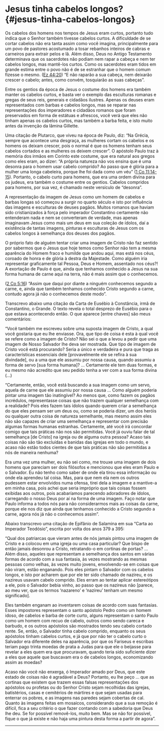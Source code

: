 # Jesus tinha cabelos longos? {#jesus-tinha-cabelos-longos}

Os cabelos dos homens nos tempos de Jesus eram curtos, portanto tudo indica que o Senhor também tivesse cabelos curtos. A dificuldade de se cortar cabelos não era tanta assim como você imagina, principalmente para um povo de pastores acostumado a tosar rebanhos inteiros de cabras e carneiros para extrair pelos e lã. Além disso, Deus no Antigo Testamento determinava que os sacerdotes não podiam nem rapar a cabeça e nem ter cabelos longos, mas mantê-los curtos. Como os sacerdotes eram tidos em grande estima entre o povo não é de se estranhar que o homem comum fizesse o mesmo. ([Ez 44:20](http://bibliaonline.com.br/acf/ez/44/20)) “E não raparão a sua cabeça, nem deixarão crescer o cabelo; antes, como convém, tosquiarão as suas cabeças”.

Entre os gentios da época de Jesus o costume dos homens era também manter os cabelos curtos, e basta ver o exemplo das esculturas romanas e gregas de seus reis, generais e cidadãos ilustres. Apenas os deuses eram representados com barbas e cabelos longos, mas se reparar nas representações dos imperadores e cidadãos romanos que foram preservados em forma de estátuas e afrescos, você verá que eles não tinham apenas os cabelos curtos, mas também a barba feita, e isto muito antes da invenção da lâmina Gillette.

Uma citação de Plutarco, que viveu na época de Paulo, diz: “Na Grécia, sempre que acontece uma desgraça, as mulheres cortam os cabelos e os homens os deixam crescer, pois o normal é que os homens tenham seus cabelos cortados e as mulheres os deixem crescer”. O apóstolo Paulo traz à memória dos irmãos em Corinto este costume, que era natural aos gregos como eles eram, ao dizer: “A própria natureza não vos ensina que é uma desonra para o homem usar cabelo comprido? Ao passo que é glória para a mulher uma longa cabeleira, porque lhe foi dada como um véu” ([1 Co 11:14-15](http://bibliaonline.com.br/acf/1co/11/14-15)). Portanto, o cabelo curto para homens, que era uma ordem divina para os judeus, era também o costume entre os gentios. Cabelos compridos para homens, por sua vez, é chamado neste versículo de “desonra”.

A representação da imagem de Jesus como um homem de cabelos e barbas longas só começou a surgir no quarto século e isto por influência das imagens e esculturas de deuses pagãos. Muitos romanos que haviam sido cristianizados à força pelo imperador Constantino certamente não entenderam nada e nem se converteram de verdade, mas apenas imaginavam Jesus como mais um deus em sua coleção de ídolos, daí a existência de tantas imagens, pinturas e esculturas de Jesus com os cabelos longos à semelhança dos deuses dos pagãos.

O próprio fato de alguém tentar criar uma imagem de Cristo não faz sentido por sabermos que o Jesus que hoje temos como Senhor não tem a mesma aparência do Homem fraco e humilde que andou aqui, mas está nos céus, coroado de honra e de glória à destra da Majestade. Como alguém iria representar graficamente tal Pessoa, Deus e Homem, assentado nos céus?! A exortação de Paulo é que, ainda que tenhamos conhecido a Jesus na sua forma humana de carne aqui na terra, não é mais assim que o conhecemos.

([2 Co 5:16](http://bibliaonline.com.br/acf/2co/5/16)) “Assim que daqui por diante a ninguém conhecemos segundo a carne, e, ainda que também tenhamos conhecido Cristo segundo a carne, contudo agora já não o conhecemos deste modo”.

Transcrevo abaixo uma citação da Carta de Eusébio à Constância, irmã de Constantino, o Grande. O texto revela o total desprezo de Eusébio para o que estava acontecendo então. O que aparece [entre chaves] são meus comentários:

“Você também me escreveu sobre uma suposta imagem de Cristo, a qual você gostaria que eu lhe enviasse. Ora, que tipo de coisa é esta à qual você se refere como a imagem de Cristo? Não sei o que a levou a pedir que uma imagem de Nosso Salvador lhe deva ser mostrada. Que tipo de imagem de Cristo você está procurando? Seria a único e verdadeira e pura que traga as características essenciais dele [provavelmente ele se refira à sua divindade], ou a uma que ele assumiu por nossa causa, quando assumiu a forma de servo [sua forma humana]? ... Certamente ele tem duas formas, e eu mesmo não acredito que seu pedido tenha a ver com a sua forma divina (...)

“Certamente, então, você está buscando a sua imagem como um servo, aquela de carne que ele assumiu por nossa causa ... Como alguém poderia pintar uma imagem tão inatingível? Ao menos que, como fazem os pagãos incrédulos, representasse coisas que não trazem qualquer semelhança com a realidade? Pois eles fazem tais ídolos quando querem criar a semelhança do que eles pensam ser um deus ou, como se poderia dizer, um dos heróis ou qualquer outra coisa de natureza semelhante, mas mesmo assim eles não são capazes de criar uma semelhança e representar com precisão algumas formas humanas estranhas. Certamente, até você irá concordar comigo que tais práticas não nos são permitidas. Você já ouviu falar de tal semelhança [de Cristo] na igreja ou de alguma outra pessoa? Acaso tais coisas não são tão excluídas e banidas das igrejas em todo o mundo, e acaso não estão todos cientes de que tais práticas não são permitidas a nós de maneira nenhuma?

Era uma vez uma mulher, eu não sei como, me trouxe uma imagem de dois homens que pareciam ser dois filósofos e mencionou que eles eram Paulo e o Salvador. Eu não tenho como saber de onde ela tirou essa informação ou onde ela aprendeu tal coisa. Mas, para que nem ela nem os outros pudessem estar envolvidos numa ofensa, tirei dela a imagem e a mantive-a em minha casa, pois achei que seria impróprio que tais coisas fossem exibidas aos outros, pois acabaríamos parecendo adoradores de ídolos, carregando o nosso Deus por aí na forma de uma imagem. Faço notar que Paulo informa a todos nós para não considerarmos mais as coisas da carne, porque ele nos diz que ainda que tenhamos conhecido a Cristo segundo a carne, agora nós já não o conhecemos assim”.

Abaixo transcrevo uma citação de Epifânio de Salamina em sua “Carta ao Imperador Teodósio”, escrita por volta dos anos 379 a 395:

“Qual dos patriarcas que vieram antes de nós jamais pintou uma imagem de Cristo e a colocou em uma igreja ou uma casa particular? Que bispo de então jamais desonrou a Cristo, retratando-o em cortinas de portas? ... Além disso, aqueles que representam a semelhança dos santos em várias formas de acordo com a sua fantasia, às vezes mostrando as mesmas pessoas como velhas, às vezes muito jovens, envolvendo-se em coisas que não viram, estão enganando. Pois eles pintam o Salvador com os cabelos longos, e isto por acharem que por ele ter sido chamado de nazireu, e os nazireus usavam cabelo comprido. Eles erram ao tentar aplicar estereótipos a ele, pois o Salvador bebia vinho, ao passo que os nazireus não [parece, ao meu ver, que os termos ‘nazareno’ e ‘nazireu’ tenham um mesmo significado].

Eles também enganam ao inventarem coisas de acordo com suas fantasias. Esses impostores representam o santo apóstolo Pedro como um homem idoso, de cabelos e barba de corte curto, alguns representam o santo Paulo como um homem com recuo de cabelo, outros como sendo careca e barbudo, e os outros apóstolos são mostrados tendo seu cabelo cortado rente. Se, então, o Salvador tinha cabelo comprido, enquanto os seus apóstolos tinham cabelos curtos, e já que por não ter o cabelo curto o Salvador era diferente deles na aparência, por que os Fariseus e escribas teriam pago trinta moedas de prata a Judas para que ele o beijasse para revelar a eles quem era que procuravam, quando teria sido suficiente dizer a eles que aquele que buscavam era o de cabelos longos, economizando assim as moedas?

Acaso não você não enxerga, ó Imperador amado por Deus, que este estado de coisas não é agradável a Deus? Portanto, eu lhe peço ... que as cortinas que existem que trazem essas falsas representações dos apóstolos ou profetas ou do Senhor Cristo sejam recolhidas das igrejas, batistérios, casas e cemitérios de mártires e que sejam usadas para enterrar os pobres, e as imagens nas paredes sejam cobertas de cal. Quanto às imagens feitas em mosaicos, considerando que a sua remoção é difícil, fica a seu critério o que fazer contando com a sabedoria que Deus lhe deu. Se for possível removê-los, muito bem. Mas se não for possível, fique o que já existe e não haja uma pintura desta forma a partir de agora”.

*****